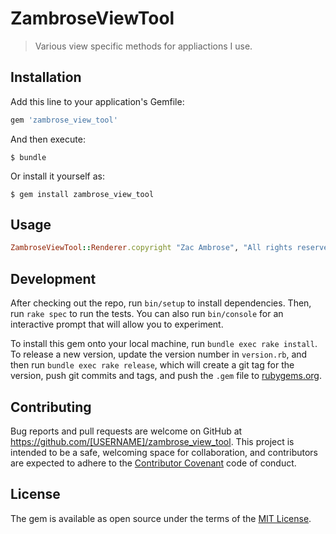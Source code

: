 # ZambroseViewTool

>Various view specific methods for appliactions I use. 

## Installation

Add this line to your application's Gemfile:

```ruby
gem 'zambrose_view_tool'
```

And then execute:

    $ bundle

Or install it yourself as:

    $ gem install zambrose_view_tool

## Usage
``` ruby
ZambroseViewTool::Renderer.copyright "Zac Ambrose", "All rights reserved"
```

## Development

After checking out the repo, run `bin/setup` to install dependencies. Then, run `rake spec` to run the tests. You can also run `bin/console` for an interactive prompt that will allow you to experiment.

To install this gem onto your local machine, run `bundle exec rake install`. To release a new version, update the version number in `version.rb`, and then run `bundle exec rake release`, which will create a git tag for the version, push git commits and tags, and push the `.gem` file to [rubygems.org](https://rubygems.org).

## Contributing

Bug reports and pull requests are welcome on GitHub at https://github.com/[USERNAME]/zambrose_view_tool. This project is intended to be a safe, welcoming space for collaboration, and contributors are expected to adhere to the [Contributor Covenant](http://contributor-covenant.org) code of conduct.


## License

The gem is available as open source under the terms of the [MIT License](http://opensource.org/licenses/MIT).

